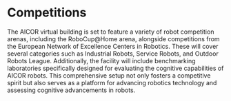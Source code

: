 [comment]: <> (without this comment hugo fails)
<h1>Competitions</h1>

The AICOR virtual building is set to feature a variety of robot competition arenas,
including the RoboCup@Home arena, alongside competitions from the European Network
of Excellence Centers in Robotics. These will cover several categories such as Industrial
Robots, Service Robots, and Outdoor Robots League. Additionally, the facility will include
benchmarking laboratories specifically designed for evaluating the cognitive capabilities of
AICOR robots. This comprehensive setup not only fosters a competitive spirit but also
serves as a platform for advancing robotics technology and assessing cognitive
advancements in robots.

